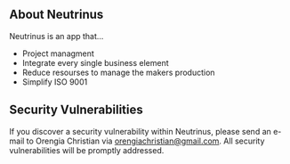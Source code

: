 ## About Neutrinus

Neutrinus is an app that...

- Project managment
- Integrate every single business element
- Reduce resourses to manage the makers production
- Simplify ISO 9001

## Security Vulnerabilities

If you discover a security vulnerability within Neutrinus, please send an e-mail to Orengia Christian via [orengiachristian@gmail.com](mailto:orengiachristian@gmail.com). All security vulnerabilities will be promptly addressed.
